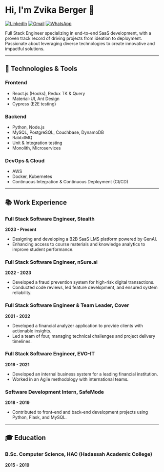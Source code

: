 # Hi, I'm Zvika Berger 👋
[![LinkedIn](https://img.shields.io/badge/LinkedIn-white?style=for-the-badge&logo=linkedin&logoColor=0A66C2)](https://www.linkedin.com/in/zvika-berger-2b7817110/)
[![Gmail](https://img.shields.io/badge/Gmail-white?style=for-the-badge&logo=gmail&logoColor=EA4335)](mailto:zvikaberger3@gmail.com)
[![WhatsApp](https://img.shields.io/badge/WhatsApp-white?style=for-the-badge&logo=whatsapp&logoColor=25D366)](https://wa.me/972544260858)

Full Stack Engineer specializing in end-to-end SaaS development, with a proven track record of driving projects from ideation to deployment.
Passionate about leveraging diverse technologies to create innovative and impactful solutions.

---

## 🔧 Technologies & Tools

### Frontend
- React.js (Hooks), Redux TK & Query
- Material-UI, Ant Design
- Cypress (E2E testing)

### Backend
- Python, Node.js
- MySQL, PostgreSQL, Couchbase, DynamoDB
- RabbitMQ
- Unit & Integration testing
- Monolith, Microservices

### DevOps & Cloud
- AWS
- Docker, Kubernetes
- Continuous Integration & Continuous Deployment (CI/CD)

---

## 📚 Work Experience

### Full Stack Software Engineer, Stealth
**2023 - Present**
- Designing and developing a B2B SaaS LMS platform powered by GenAI.
- Enhancing access to course materials and knowledge analytics to improve student performance.

### Full Stack Software Engineer, nSure.ai
**2022 - 2023**
- Developed a fraud prevention system for high-risk digital transactions.
- Conducted code reviews, led feature development, and ensured system reliability.

### Full Stack Software Engineer & Team Leader, Cover
**2021 - 2022**
- Developed a financial analyzer application to provide clients with actionable insights.
- Led a team of four, managing technical challenges and project delivery timelines.

### Full Stack Software Engineer, EVO-IT
**2019 - 2021**
- Developed an internal business system for a leading financial institution.
- Worked in an Agile methodology with international teams.

### Software Development Intern, SafeMode
**2018 - 2019**
- Contributed to front-end and back-end development projects using Python, Flask, and MySQL.

---

## 🎓 Education

### B.Sc. Computer Science, HAC (Hadassah Academic College)
**2015 - 2019**
